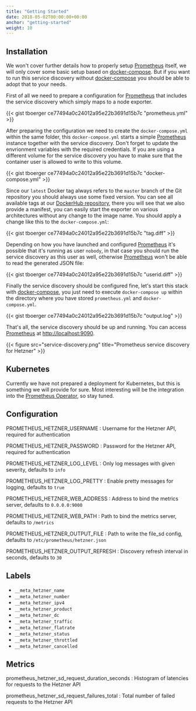 ```yaml
---
title: "Getting Started"
date: 2018-05-02T00:00:00+00:00
anchor: "getting-started"
weight: 10
---
```


## Installation

We won't cover further details how to properly setup [Prometheus](https://prometheus.io) itself, we will only cover some basic setup based on [docker-compose](https://docs.docker.com/compose/). But if you want to run this service discovery without [docker-compose](https://docs.docker.com/compose/) you should be able to adopt that to your needs.

First of all we need to prepare a configuration for [Prometheus](https://prometheus.io) that includes the service discovery which simply maps to a node exporter.

{{< gist tboerger ce77494a0c24012a95e22b3691d15b7c "prometheus.yml" >}}

After preparing the configuration we need to create the `docker-compose.yml` within the same folder, this `docker-compose.yml` starts a simple [Prometheus](https://prometheus.io) instance together with the service discovery. Don't forget to update the envrionment variables with the required credentials. If you are using a different volume for the service discovery you have to make sure that the container user is allowed to write to this volume.

{{< gist tboerger ce77494a0c24012a95e22b3691d15b7c "docker-compose.yml" >}}

Since our `latest` Docker tag always refers to the `master` branch of the Git repository you should always use some fixed version. You can see all available tags at our [DockerHub repository](https://hub.docker.com/r/promhippie/prometheus-hetzner-sd/tags/), there you will see that we also provide a manifest, you can easily start the exporter on various architectures without any change to the image name. You should apply a change like this to the `docker-compose.yml`:

{{< gist tboerger ce77494a0c24012a95e22b3691d15b7c "tag.diff" >}}

Depending on how you have launched and configured [Prometheus](https://prometheus.io) it's possible that it's running as user `nobody`, in that case you should run the service discovery as this user as well, otherwise [Prometheus](https://prometheus.io) won't be able to read the generated JSON file:

{{< gist tboerger ce77494a0c24012a95e22b3691d15b7c "userid.diff" >}}

Finally the service discovery should be configured fine, let's start this stack with [docker-compose](https://docs.docker.com/compose/), you just need to execute `docker-compose up` within the directory where you have stored `prometheus.yml` and `docker-compose.yml`.

{{< gist tboerger ce77494a0c24012a95e22b3691d15b7c "output.log" >}}

That's all, the service discovery should be up and running. You can access [Prometheus](https://prometheus.io) at [http://localhost:9090](http://localhost:9090).

{{< figure src="service-discovery.png" title="Prometheus service discovery for Hetzner" >}}

## Kubernetes

Currently we have not prepared a deployment for Kubernetes, but this is something we will provide for sure. Most interesting will be the integration into the [Prometheus Operator](https://coreos.com/operators/prometheus/docs/latest/), so stay tuned.

## Configuration

PROMETHEUS_HETZNER_USERNAME
: Username for the Hetzner API, required for authentication

PROMETHEUS_HETZNER_PASSWORD
: Password for the Hetzner API, required for authentication

PROMETHEUS_HETZNER_LOG_LEVEL
: Only log messages with given severity, defaults to `info`

PROMETHEUS_HETZNER_LOG_PRETTY
: Enable pretty messages for logging, defaults to `true`

PROMETHEUS_HETZNER_WEB_ADDRESS
: Address to bind the metrics server, defaults to `0.0.0.0:9000`

PROMETHEUS_HETZNER_WEB_PATH
: Path to bind the metrics server, defaults to `/metrics`

PROMETHEUS_HETZNER_OUTPUT_FILE
: Path to write the file_sd config, defaults to `/etc/prometheus/hetzner.json`

PROMETHEUS_HETZNER_OUTPUT_REFRESH
: Discovery refresh interval in seconds, defaults to `30`

## Labels

* `__meta_hetzner_name`
* `__meta_hetzner_number`
* `__meta_hetzner_ipv4`
* `__meta_hetzner_product`
* `__meta_hetzner_dc`
* `__meta_hetzner_traffic`
* `__meta_hetzner_flatrate`
* `__meta_hetzner_status`
* `__meta_hetzner_throttled`
* `__meta_hetzner_cancelled`

## Metrics

prometheus_hetzner_sd_request_duration_seconds
: Histogram of latencies for requests to the Hetzner API

prometheus_hetzner_sd_request_failures_total
: Total number of failed requests to the Hetzner API

